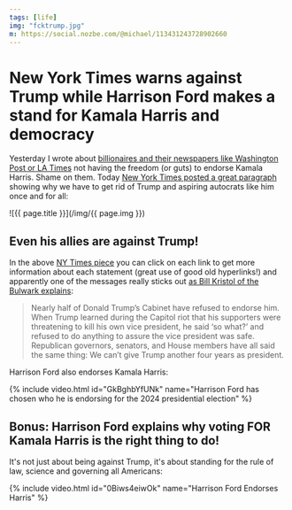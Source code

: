 ```yaml
---
tags: [life]
img: "fcktrump.jpg"
m: https://social.nozbe.com/@michael/113431243728902660
---
```


# New York Times warns against Trump while Harrison Ford makes a stand for Kamala Harris and democracy

Yesterday I wrote about [billionaires and their newspapers like Washington Post or LA Times](/freedom) not having the freedom (or guts) to endorse Kamala Harris. Shame on them. Today [New York Times posted a great paragraph][ny] showing why we have to get rid of Trump and aspiring autocrats like him once and for all:

<!--More-->

![{{ page.title }}](/img/{{ page.img }})

## Even his allies are against Trump!

In the above [NY Times piece][ny] you can click on each link to get more information about each statement (great use of good old hyperlinks!) and apparently one of the messages really sticks out [as Bill Kristol of the Bulwark explains](https://www.thebulwark.com/p/reich-track-wrong-track):

> Nearly half of Donald Trump’s Cabinet have refused to endorse him. When Trump learned during the Capitol riot that his supporters were threatening to kill his own vice president, he said ‘so what?’ and refused to do anything to assure the vice president was safe. Republican governors, senators, and House members have all said the same thing: We can’t give Trump another four years as president.

Harrison Ford also endorses Kamala Harris:

{% include video.html id="GkBghbYfUNk" name="Harrison Ford has chosen who he is endorsing for the 2024 presidential election" %}

## Bonus: Harrison Ford explains why voting FOR Kamala Harris is the right thing to do!

It's not just about being against Trump, it's about standing for the rule of law, science and governing all Americans:

{% include video.html id="0Biws4eiwOk" name="Harrison Ford Endorses Harris" %}

[ny]: https://www.nytimes.com/interactive/2024/11/02/opinion/vote-harris-2024-election.html

[n]: https://michael.gratis/nozbe
[np]: https://michael.gratis/nozbepersonal